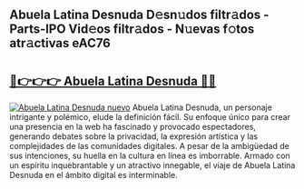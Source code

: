 ## Abuela Latina Desnuda D𝚎sn𝚞dos filtr𝚊dos - Parts-lPO Vid𝚎os filtr𝚊dos - N𝚞evas f𝚘tos atr𝚊ctivas eAC76

# <h2><a href="http://mb4v9l.tromn.icu/?c=Abuela+Latina+Desnuda">🔗👉👉👉 Abuela Latina Desnuda 🔗🔗</a></h2>

[![Abuela Latina Desnuda nuevo](https://i.imgur.com/pEAQMta.gif)](http://mb4v9l.tromn.icu/?c=Abuela+Latina+Desnuda)
Abuela Latina Desnuda, un personaje intrigante y polémico, elude la definición fácil. Su enfoque único para crear una presencia en la web ha fascinado y provocado espectadores, generando debates sobre la privacidad, la expresión artística y las complejidades de las comunidades digitales. A pesar de la ambigüedad de sus intenciones, su huella en la cultura en línea es imborrable. Armado con un espíritu inquebrantable y un atractivo innegable, el viaje de Abuela Latina Desnuda en el ámbito digital es interminable.
